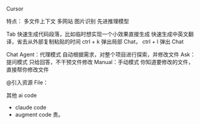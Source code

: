 Cursor

特点：
  多文件上下文
  多网站
  图片识别
  先进推理模型

Tab
  快速生成代码段落，比如临时想实现一个小效果直接生成
  快速生成中英文翻译，省去从外部复制粘贴的时间
  ctrl + k 弹出局部 Chat，
  ctrl + l 弹出 Chat

Chat
  Agent：代理模式 自动根据需求，对整个项目进行探索，并修改文件
  Ask：提问模式 只给回答，不干预文件修改
  Manual：手动模式 你知道要修改的文件，直接帮你修改文件

@引入资源
  File：


其他 ai code
- claude code
- augment code 贵。